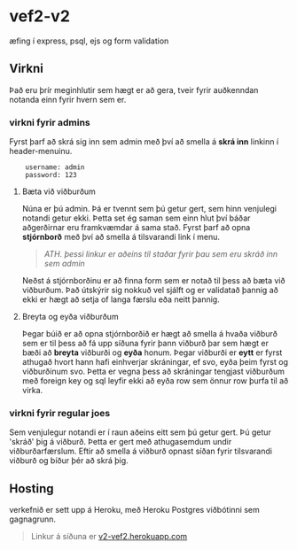 # vef2-v2
æfing í express, psql, ejs og form validation

## Virkni
Það eru þrír meginhlutir sem hægt er að gera, tveir fyrir auðkenndan notanda einn fyrir hvern sem er.

### virkni fyrir admins
Fyrst þarf að skrá sig inn sem admin með því að smella á  **skrá inn** linkinn í header-menuinu.
~~~
    username: admin
    password: 123
~~~
1. Bæta við viðburðum

    Núna er þú admin. Þá er tvennt sem þú getur gert, sem hinn venjulegi notandi getur ekki.
    Þetta set ég saman sem einn hlut því báðar aðgerðirnar eru framkvæmdar á sama stað. 
    Fyrst þarf að opna **stjórnborð** með því að smella á tilsvarandi link í menu. 
    >*ATH. þessi linkur er aðeins til staðar fyrir þau sem eru skráð inn sem admin*

    Neðst á stjórnborðinu er að finna form sem er notað til þess að bæta við viðburðum. Það útskýrir sig nokkuð vel sjálft og er validatað þannig að ekki er hægt að setja of langa færslu eða neitt þannig.

2. Breyta og eyða viðburðum

    Þegar búið er að opna stjórnborðið er hægt að smella á hvaða viðburð sem er til þess að fá upp síðuna fyrir þann viðburð þar sem hægt er bæði að **breyta** viðburði og **eyða** honum.
    Þegar viðburði er **eytt** er fyrst athugað hvort hann hafi einhverjar skráningar, ef svo, eyða þeim fyrst og viðburðinum svo. Þetta er vegna þess að skráningar tengjast viðburðum með foreign key og sql leyfir ekki að eyða row sem önnur row þurfa til að virka.

### virkni fyrir regular joes
Sem venjulegur notandi er í raun aðeins eitt sem þú getur gert. Þú getur 'skráð' þig á viðburð. Þetta er gert með athugasemdum undir viðburðarfærslum. Eftir að smella á viðburð opnast síðan fyrir tilsvarandi viðburð og bíður þér að skrá þig.

## Hosting
verkefnið er sett upp á Heroku, með Heroku Postgres viðbótinni sem gagnagrunn. 
>Linkur á síðuna er [v2-vef2.herokuapp.com](https://v2-vef2.herokuapp.com/)